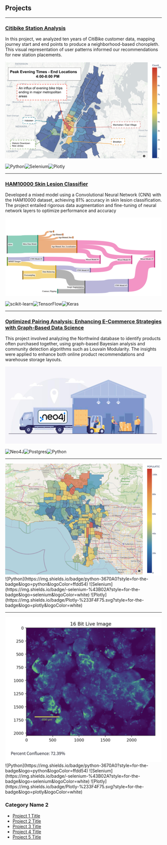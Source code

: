 ## Projects
---

### [Citibike Station Analysis](/pdf/citibike_presentation.pdf)
 
In this project, we analyzed ten years of CitiBike customer data, mapping journey start and end points to produce a neighborhood-based choropleth. This visual representation of user patterns informed our recommendations for new station placements.


 

<img src="images/citibike.png?raw=true"/>

![Python](https://img.shields.io/badge/python-3670A0?style=for-the-badge&logo=python&logoColor=ffdd54)![Selenium](https://img.shields.io/badge/-selenium-%43B02A?style=for-the-badge&logo=selenium&logoColor=white)![Plotly](https://img.shields.io/badge/Plotly-%233F4F75.svg?style=for-the-badge&logo=plotly&logoColor=white) 

---

### [HAM10000 Skin Lesion Classifier](/pdf/moles.pdf)
 
Developed a mixed model using a Convolutional Neural Network (CNN) with the HAM10000 dataset, achieving 81% accuracy in skin lesion classification. The project entailed rigorous data augmentation and fine-tuning of neural network layers to optimize performance and accuracy

<img src="images/sankey_207.png?raw=true"/>

![scikit-learn](https://img.shields.io/badge/scikit--learn-%23F7931E.svg?style=for-the-badge&logo=scikit-learn&logoColor=white)![TensorFlow](https://img.shields.io/badge/TensorFlow-%23FF6F00.svg?style=for-the-badge&logo=TensorFlow&logoColor=white)![Keras](https://img.shields.io/badge/Keras-%23D00000.svg?style=for-the-badge&logo=Keras&logoColor=white)

---

### [Optimized Pairing Analysis: Enhancing E-Commerce Strategies with Graph-Based Data Science](/pdf/northwinds.pdf)
 
This project involved analyzing the Northwind database to identify products often purchased together, using graph-based Bayesian analysis and community detection algorithms such as Louvain Modularity. The insights were applied to enhance both online product recommendations and warehouse storage layouts.

<img src="images/neo4j.png?raw=true"/>

![Neo4J](https://img.shields.io/badge/Neo4j-008CC1?style=for-the-badge&logo=neo4j&logoColor=white)![Postgres](https://img.shields.io/badge/postgres-%23316192.svg?style=for-the-badge&logo=postgresql&logoColor=white)![Python](https://img.shields.io/badge/python-3670A0?style=for-the-badge&logo=python&logoColor=ffdd54)

---


<img src="images/lacrime_geo.png?raw=true"/>
![Python](https://img.shields.io/badge/python-3670A0?style=for-the-badge&logo=python&logoColor=ffdd54) ![Selenium](https://img.shields.io/badge/-selenium-%43B02A?style=for-the-badge&logo=selenium&logoColor=white) ![Plotly](https://img.shields.io/badge/Plotly-%233F4F75.svg?style=for-the-badge&logo=plotly&logoColor=white) 

---
<img src="images/cell_confluency.png?raw=true"/>
![Python](https://img.shields.io/badge/python-3670A0?style=for-the-badge&logo=python&logoColor=ffdd54) ![Selenium](https://img.shields.io/badge/-selenium-%43B02A?style=for-the-badge&logo=selenium&logoColor=white) ![Plotly](https://img.shields.io/badge/Plotly-%233F4F75.svg?style=for-the-badge&logo=plotly&logoColor=white) 


### Category Name 2

- [Project 1 Title](http://example.com/)
- [Project 2 Title](http://example.com/)
- [Project 3 Title](http://example.com/)
- [Project 4 Title](http://example.com/)
- [Project 5 Title](http://example.com/)
